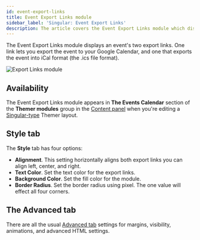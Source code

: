 ```yaml
---
id: event-export-links
title: Event Export Links module
sidebar_label: 'Singular: Event Export Links'
description: The article covers the Event Export Links module which displays an event's export links such as Google Calendar and iCal.
---
```


The Event Export Links module displays an event's two export links. One link lets you export the event to your Google Calendar, and one that exports the event into iCal format (the .ics file format).

![Export Links module](/img/beaver-themer/integrations--tec--event-export-links--1.jpg)

## Availability

The Event Export Links module appears in **The Events Calendar** section of the **Themer modules** group in the [Content panel](/beaver-builder/getting-started/bb-editor-basics/content-panel) when you're editing a [Singular-type](/layout-types-modules/singular/overview.md) Themer layout.

## Style tab

The **Style** tab has four options:

* **Alignment**. This setting horizontally aligns both export links you can align left, center, and right.
* **Text Color**. Set the text color for the export links.
* **Background Color**. Set the fill color for the module.
* **Border Radius**. Set the border radius using pixel. The one value will effect all four corners.

## The Advanced tab

There are all the usual [Advanced tab](/beaver-builder/layouts/advanced-tab) settings for margins, visibility, animations, and advanced HTML settings.
